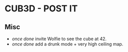
#           CUB3D - POST IT

##  Misc

- *once done* invite Wolfie to see the cube at 42.
- *once done* add a drunk mode + very high ceiling map.
